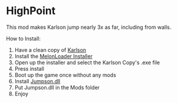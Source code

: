# HighPoint
This mod makes Karlson jump nearly 3x as far, including from walls.

How to Install:

1. Have a clean copy of [Karlson](https://danidev.itch.io/karlson)
2. Install the [MelonLoader Installer](https://github.com/HerpDerpinstine/MelonLoader/releases/latest/download/MelonLoader.Installer.exe) 
3. Open up the installer and select the Karlson Copy's .exe file
4. Press install
5. Boot up the game once without any mods
6. Install [Jumpson.dll](https://github.com/iaihrs/Jumpson/releases/download/1.0/Jumpson.dll)
7. Put Jumpson.dll in the Mods folder
8. Enjoy
